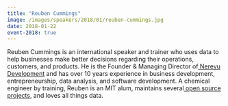 ```yaml
---
title: "Reuben Cummings"
image: /images/speakers/2018/01/reuben-cummings.jpg
date: 2018-01-22
event-2018: true
---
```


Reuben Cummings is an international speaker and trainer who uses data to help businesses make better decisions regarding their operations, customers, and products. He is the Founder &amp; Managing Director of<a href="http://nerevu.com"> Nerevu Development</a> and has over 10 years experience in business development, entrepreneurship, data analysis, and software development. A chemical engineer by training, Reuben is an MIT alum, maintains several<a href="https://github.com/reubano"> open source projects</a>, and loves all things data.